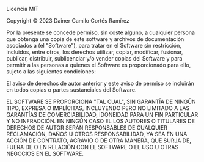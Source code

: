 Licencia MIT

Copyright © 2023 Dainer Camilo Cortés Ramírez

Por la presente se concede permiso, sin coste alguno, a cualquier persona que obtenga una copia
de este software y archivos de documentación asociados a (el "Software"), para tratar
en el Software sin restricción, incluidos, entre otros, los derechos
utilizar, copiar, modificar, fusionar, publicar, distribuir, sublicenciar y/o vender
copias del Software y para permitir a las personas a quienes el Software es
proporcionado para ello, sujeto a las siguientes condiciones:

El aviso de derechos de autor anterior y este aviso de permiso se incluirán en todos
copias o partes sustanciales del Software.

EL SOFTWARE SE PROPORCIONA "TAL CUAL", SIN GARANTÍA DE NINGÚN TIPO, EXPRESA O
IMPLÍCITAS, INCLUYENDO PERO NO LIMITADO A LAS GARANTÍAS DE COMERCIABILIDAD,
IDONEIDAD PARA UN FIN PARTICULAR Y NO INFRACCIÓN. EN NINGÚN CASO EL
LOS AUTORES O TITULARES DE DERECHOS DE AUTOR SERÁN RESPONSABLES DE CUALQUIER RECLAMACIÓN, DAÑOS U OTROS
RESPONSABILIDAD, YA SEA EN UNA ACCIÓN DE CONTRATO, AGRAVIO O DE OTRA MANERA, QUE SURJA DE,
FUERA DE O EN RELACIÓN CON EL SOFTWARE O EL USO U OTRAS NEGOCIOS EN EL
SOFTWARE.
